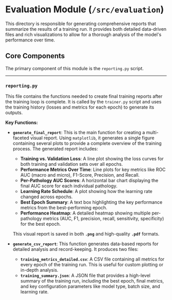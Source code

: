 # Evaluation Module (`/src/evaluation`)

This directory is responsible for generating comprehensive reports that summarize the results of a training run. It provides both detailed data-driven files and rich visualizations to allow for a thorough analysis of the model's performance over time.

## Core Components

The primary component of this module is the `reporting.py` script.

---

### `reporting.py`

This file contains the functions needed to create final training reports after the training loop is complete. It is called by the `trainer.py` script and uses the training history (losses and metrics for each epoch) to generate its outputs.

**Key Functions:**

* **`generate_final_report`**: This is the main function for creating a multi-faceted visual report. Using `matplotlib`, it generates a single figure containing several plots to provide a complete overview of the training process. The generated report includes:
    * **Training vs. Validation Loss**: A line plot showing the loss curves for both training and validation sets over all epochs.
    * **Performance Metrics Over Time**: Line plots for key metrics like ROC AUC (macro and micro), F1-Score, Precision, and Recall.
    * **Per-Pathology AUC Scores**: A horizontal bar chart displaying the final AUC score for each individual pathology.
    * **Learning Rate Schedule**: A plot showing how the learning rate changed across epochs.
    * **Best Epoch Summary**: A text box highlighting the key performance metrics from the best-performing epoch.
    * **Performance Heatmap**: A detailed heatmap showing multiple per-pathology metrics (AUC, F1, precision, recall, sensitivity, specificity) for the best epoch.
    
    This visual report is saved in both **`.png`** and high-quality **`.pdf`** formats.

* **`generate_csv_report`**: This function generates data-based reports for detailed analysis and record-keeping. It produces two files:
    * **`training_metrics_detailed.csv`**: A CSV file containing all metrics for every epoch of the training run. This is useful for custom plotting or in-depth analysis.
    * **`training_summary.json`**: A JSON file that provides a high-level summary of the training run, including the best epoch, final metrics, and key configuration parameters like model type, batch size, and learning rate.